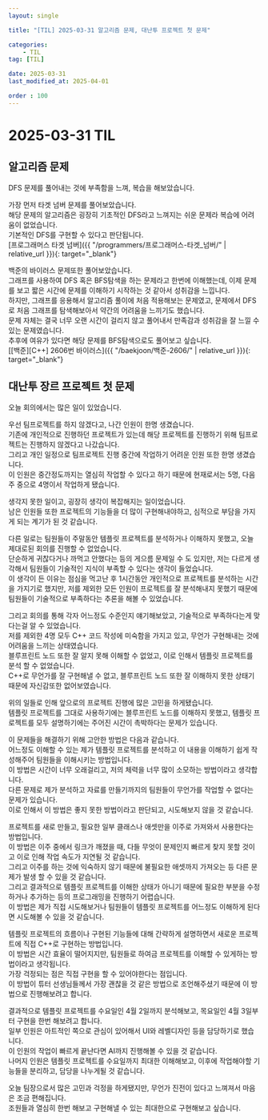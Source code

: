 ```yaml
---
layout: single

title: "[TIL] 2025-03-31 알고리즘 문제, 대난투 프로젝트 첫 문제"

categories:
    - TIL
tag: [TIL]

date: 2025-03-31
last_modified_at: 2025-04-01

order : 100
---
```


# 2025-03-31 TIL

## 알고리즘 문제

DFS 문제를 풀어내는 것에 부족함을 느껴, 복습을 해보았습니다.

가장 먼저 타겟 넘버 문제를 풀어보았습니다.  
해당 문제의 알고리즘은 굉장히 기초적인 DFS라고 느껴지는 쉬운 문제라 복습에 어려움이 없었습니다.  
기본적인 DFS를 구현할 수 있다고 판단됩니다.  
[프로그래머스 타겟 넘버]({{ "/programmers/프로그래머스-타겟_넘버/" | relative_url }}){: target="_blank"}

백준의 바이러스 문제또한 풀어보았습니다.  
그래프를 사용하여 DFS 혹은 BFS탐색을 하는 문제라고 한번에 이해했는데, 이제 문제를 보고 짧은 시간에 문제를 이해하기 시작하는 것 같아서 성취감을 느낍니다.  
하지만, 그래프를 응용해서 알고리즘 풀이에 처음 적용해보는 문제였고, 문제에서 DFS로 처음 그래프를 탐색해보아서 약간의 어려움을 느끼기도 했습니다.  
문제 자체는 결국 너무 오랜 시간이 걸리지 않고 풀어내서 만족감과 성취감을 잘 느낄 수 있는 문제였습니다.  
추후에 여유가 있다면 해당 문제를 BFS탐색으로도 풀어보고 싶습니다.  
[[백준][C++] 2606번 바이러스]({{ "/baekjoon/백준-2606/" | relative_url }}){: target="_blank"}

## 대난투 장르 프로젝트 첫 문제

오늘 회의에서는 많은 일이 있었습니다.

우선 팀프로젝트를 하지 않겠다고, 나간 인원이 한명 생겼습니다.  
기존에 개인적으로 진행하던 프로젝트가 있는데 해당 프로젝트를 진행하기 위해 팀프로젝트는 진행하지 않겠다고 나갔습니다.  
그리고 개인 일정으로 팀프로젝트 진행 중간에 작업하기 어려운 인원 또한 한명 생겼습니다.  
이 인원은 중간정도까지는 열심히 작업할 수 있다고 하기 때문에 현재로서는 5명, 다음 주 중으로 4명이서 작업하게 됐습니다.

생각지 못한 일이고, 굉장히 생각이 복잡해지는 일이었습니다.  
남은 인원들 또한 프로젝트의 기능들을 더 많이 구현해내야하고, 심적으로 부담을 가지게 되는 계기가 된 것 같습니다.

다른 일로는 팀원들이 주말동안 템플릿 프로젝트를 분석하거나 이해하지 못했고, 오늘 제대로된 회의를 진행할 수 없었습니다.  
단순하게 귀찮다거나 까먹고 안했다는 등의 게으름 문제일 수 도 있지만, 저는 다르게 생각해서 팀원들이 기술적인 지식이 부족할 수 있다는 생각이 들었습니다.  
이 생각이 든 이유는 점심을 먹고난 후 1시간동안 개인적으로 프로젝트를 분석하는 시간을 가지기로 했지만, 저를 제외한 모든 인원이 프로젝트를 잘 분석해내지 못했기 때문에 팀원들이 기술적으로 부족하다는 추론을 해볼 수 있었습니다.

그리고 회의를 통해 각자 어느정도 수준인지 얘기해보았고, 기술적으로 부족하다는게 맞다는걸 알 수 있었습니다.  
저를 제외한 4명 모두 C++ 코드 작성에 미숙함을 가지고 있고, 무언가 구현해내는 것에 어려움을 느끼는 상태였습니다.  
블루프린트 노드 또한 잘 알지 못해 이해할 수 없었고, 이로 인해서 템플릿 프로젝트를 분석 할 수 없었습니다.  
C++로 무언가를 잘 구현해낼 수 없고, 블루프린트 노드 또한 잘 이해하지 못한 상태기 때문에 자신감또한 없어보였습니다.

위의 일들로 인해 앞으로의 프로젝트 진행에 많은 고민을 하게됐습니다.  
템플릿 프로젝트를 그대로 사용하기에는 블루프린트 노드를 이해하지 못했고, 템플릿 프로젝트를 모두 설명하기에는 주어진 시간이 촉박하다는 문제가 있습니다.

이 문제들을 해결하기 위해 고안한 방법은 다음과 같습니다.  
어느정도 이해할 수 있는 제가 템플릿 프로젝트를 분석하고 이 내용을 이해하기 쉽게 작성해주어 팀원들을 이해시키는 방법입니다.  
이 방법은 시간이 너무 오래걸리고, 저의 체력을 너무 많이 소모하는 방법이라고 생각합니다.  
다른 문제로 제가 분석하고 자료를 만들기까지의 팀원들이 무언가를 작업할 수 없다는 문제가 있습니다.  
이로 인해서 이 방법은 좋지 못한 방법이라고 판단되고, 시도해보지 않을 것 같습니다.

프로젝트를 새로 만들고, 필요한 일부 클래스나 애셋만을 이주로 가져와서 사용한다는 방법입니다.  
이 방법은 이주 중에서 링크가 깨졌을 때, 다들 무엇이 문제인지 빠르게 찾지 못할 것이고 이로 인해 작업 속도가 지연될 것 같습니다.  
그리고 이주를 하는 것에 익숙하지 않기 때문에 불필요한 애셋까지 가져오는 등 다른 문제가 발생 할 수 있을 것 같습니다.  
그리고 결과적으로 템플릿 프로젝트를 이해한 상태가 아니기 때문에 필요한 부분을 수정하거나 추가하는 등의 프로그래밍을 진행하기 어렵습니다.  
이 방법은 제가 직접 시도해보거나 팀원들이 템플릿 프로젝트를 어느정도 이해하게 된다면 시도해볼 수 있을 것 같습니다.

템플릿 프로젝트의 흐름이나 구현된 기능들에 대해 간략하게 설명하면서 새로운 프로젝트에 직접 C++로 구현하는 방법입니다.  
이 방법은 시간 효율이 떨어지지만, 팀원들로 하여금 프로젝트를 이해할 수 있게하는 방법이라고 생각됩니다.  
가장 걱정되는 점은 직접 구현을 할 수 있어야한다는 점입니다.  
이 방법이 튜터 선생님들께서 가장 괜찮을 것 같은 방법으로 조언해주셨기 때문에 이 방법으로 진행해보려고 합니다.

결과적으로 템플릿 프로젝트를 수요일인 4월 2일까지 분석해보고, 목요일인 4월 3일부터 구현을 한번 해보려고 합니다.  
일부 인원은 아트적인 쪽으로 관심이 있어해서 UI와 레벨디자인 등을 담당하기로 했습니다.  
이 인원의 작업이 빠르게 끝난다면 AI까지 진행해볼 수 있을 것 같습니다.  
나머지 인원은 템플릿 프로젝트를 수요일까지 최대한 이해해보고, 이후에 작업해야할 기능들을 분리하고, 담당을 나누게될 것 같습니다.

오늘 팀장으로서 많은 고민과 걱정을 하게됐지만, 무언가 진전이 있다고 느껴져서 마음은 조금 편해집니다.  
조원들과 열심히 한번 해보고 구현해낼 수 있는 최대한으로 구현해보고 싶습니다.